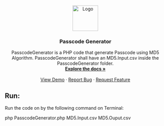 <!-- PROJECT LOGO -->
<br />
<p align="center">
  <a href="https://github.com/SaraAyubian/PasscodeGenerator">
    <img src="images/logo.png" alt="Logo" width="80" height="80">
  </a>

  <h3 align="center">Passcode Generator</h3>

  <p align="center">
  PasscodeGenerator is a PHP code that generate Passcode using MD5 Algorithm.
  PasscodeGenerator shall have an MD5.Input.csv inside the PasscodeGenerator folder.
    <br />
    <a href="https://github.com/SaraAyubian/PasscodeGenerator"><strong>Explore the docs »</strong></a>
    <br />
    <br />
    <a href="https://github.com/SaraAyubian/PasscodeGenerator">View Demo</a>
    ·
    <a href="https://github.com/SaraAyubian/PasscodeGenerator">Report Bug</a>
    ·
    <a href="https://github.com/SaraAyubian/PasscodeGenerator">Request Feature</a>
  </p>
</p>


## Run:
Run the code on by the following command on Terminal:

php PasscodeGenerator.php MD5.Input.csv MD5.Ouput.csv
